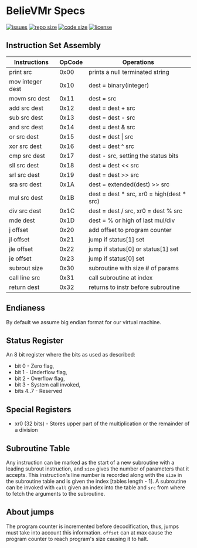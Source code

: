 # BelieVMr Specs

[![issues](https://img.shields.io/github/issues/strexicious/believmr?style=flat-square)](https://github.com/strexicious/believmr/issues)
[![repo size](https://img.shields.io/github/repo-size/strexicious/believmr?style=flat-square)](https://github.com/strexicious/believmr)
[![code size](https://img.shields.io/github/languages/code-size/strexicious/believmr?style=flat-square)](https://github.com/strexicious/believmr)
[![license](https://img.shields.io/badge/license-Unlicense-blue.svg?style=flat-square)](./LICENSE)

## Instruction Set Assembly

| Instructions     | OpCode | Operations                                |
| ---------------- | ------ | ----------------------------------------- |
| print src        | 0x00   | prints a null terminated string           |
| mov integer dest | 0x10   | dest = binary(integer)                    |
| movm src dest    | 0x11   | dest = src                                |
| add src dest     | 0x12   | dest = dest + src                         |
| sub src dest     | 0x13   | dest = dest - src                         |
| and src dest     | 0x14   | dest = dest & src                         |
| or src dest      | 0x15   | dest = dest \| src                        |
| xor src dest     | 0x16   | dest = dest ^ src                         |
| cmp src dest     | 0x17   | dest - src, setting the status bits       |
| sll src dest     | 0x18   | dest = dest << src                        |
| srl src dest     | 0x19   | dest = dest >> src                        |
| sra src dest     | 0x1A   | dest = extended(dest) >> src              |
| mul src dest     | 0x1B   | dest = dest * src, xr0 = high(dest * src) |
| div src dest     | 0x1C   | dest = dest / src, xr0 = dest % src       |
| mde dest         | 0x1D   | dest = % or high of last mul/div          |
| j offset         | 0x20   | add offset to program counter             |
| jl offset        | 0x21   | jump if status[1] set                     |
| jle offset       | 0x22   | jump if status[0] or status[1] set        |
| je offset        | 0x23   | jump if status[0] set                     |
| subrout size     | 0x30   | subroutine with size # of params          |
| call line src    | 0x31   | call subroutine at index                  |
| return dest      | 0x32   | returns to instr before subroutine        |

## Endianess

By default we assume big endian format for our virtual machine.

## Status Register

An 8 bit register where the bits as used as described:

- bit 0 - Zero flag,
- bit 1 - Underflow flag,
- bit 2 - Overflow flag,
- bit 3 - System call invoked,
- bits 4..7 - Reserved

## Special Registers

- xr0 (32 bits) - Stores upper part of the multiplication or the remainder of a division

## Subroutine Table

Any instruction can be marked as the start of a new subroutine with a leading subrout instruction, and  `size` gives the number of parameters that it accepts. This instruction's line number is recorded along with the `size` in the subroutine table and is given the index [tables length - 1]. A subroutine can be invoked with `call` given an index into the table and `src` from where to fetch the arguments to the subroutine.

## About jumps

The program counter is incremented before decodification, thus, jumps must take into account this information. `offset` can at max cause the program counter to reach program's size causing it to halt.

